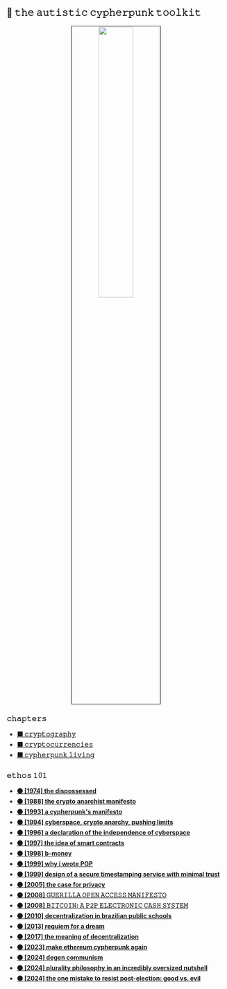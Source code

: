 ## 🏴 𝚝𝚑𝚎 𝚊𝚞𝚝𝚒𝚜𝚝𝚒𝚌 𝚌𝚢𝚙𝚑𝚎𝚛𝚙𝚞𝚗𝚔 𝚝𝚘𝚘𝚕𝚔𝚒𝚝

<p align="center">
<img src="https://github.com/user-attachments/assets/2513b4d9-78aa-4745-ab64-4e2f5933760d" width="40%" align="center" style="padding:1px;border:1px solid black;" />
</p>

### 𝚌𝚑𝚊𝚙𝚝𝚎𝚛𝚜

* **[⬛️ 𝚌𝚛𝚢𝚙𝚝𝚘𝚐𝚛𝚊𝚙𝚑𝚢](cryptography.md)**
* **[⬛️ 𝚌𝚛𝚢𝚙𝚝𝚘𝚌𝚞𝚛𝚛𝚎𝚗𝚌𝚒𝚎𝚜](cyphermoney.md)**
* **[⬛️ 𝚌𝚢𝚙𝚑𝚎𝚛𝚙𝚞𝚗𝚔 𝚕𝚒𝚟𝚒𝚗𝚐](cypherlife.md)**

### 𝚎𝚝𝚑𝚘𝚜 𝟷𝟶𝟷

* **[⚫️ [1974] the dispossessed](https://en.wikipedia.org/wiki/The_Dispossessed)**
* **[⚫️ [1988] the crypto anarchist manifesto](https://nakamotoinstitute.org/crypto-anarchist-manifesto/)**
* **[⚫️ [1993] a cypherpunk's manifesto](https://activism.net/cypherpunk/manifesto.html)**
* **[⚫️ [1994] cyberspace, crypto anarchy, pushing limits](https://nakamotoinstitute.org/cyberspace-crypto-anarchy-and-pushing-limits/)**
* **[⚫️ [1996] a declaration of the independence of cyberspace](https://www.eff.org/cyberspace-independence)**
* **[⚫️ [1997] the idea of smart contracts](https://nakamotoinstitute.org/the-idea-of-smart-contracts/)**
* **[⚫️ [1998] b-money](http://www.weidai.com/bmoney.txt)**
* **[⚫️ [1999] why i wrote PGP](https://www.philzimmermann.com/EN/essays/WhyIWrotePGP.html)**
* **[⚫️ [1999] design of a secure timestamping service with minimal trust](https://nakamotoinstitute.org/static/docs/secure-timestamping-service.pdf)**
* **[⚫️ [2005] the case for privacy](https://nakamotoinstitute.org/the-case-for-privacy/)**
* **[⚫️ [2008] 𝙶𝚄𝙴𝚁𝙸𝙻𝙻𝙰 𝙾𝙿𝙴𝙽 𝙰𝙲𝙲𝙴𝚂𝚂 𝙼𝙰𝙽𝙸𝙵𝙴𝚂𝚃𝙾](https://archive.org/details/GuerillaOpenAccessManifesto/mode/2up)**
* **[⚫️ [2008] 𝙱𝙸𝚃𝙲𝙾𝙸𝙽: 𝙰 𝙿𝟸𝙿 𝙴𝙻𝙴𝙲𝚃𝚁𝙾𝙽𝙸𝙲 𝙲𝙰𝚂𝙷 𝚂𝚈𝚂𝚃𝙴𝙼](https://nakamotoinstitute.org/static/docs/bitcoin.pdf)**
* **[⚫️ [2010] decentralization in brazilian public schools](https://acervodigital.ufpr.br/handle/1884/24232)**
* **[⚫️ [2013] requiem for a dream](https://www.newyorker.com/magazine/2013/03/11/requiem-for-a-dream)**
* **[⚫️ [2017] the meaning of decentralization](https://medium.com/@VitalikButerin/the-meaning-of-decentralization-a0c92b76a274)**
* **[⚫️ [2023] make ethereum cypherpunk again](https://vitalik.eth.limo/general/2023/12/28/cypherpunk.html)**
* **[⚫️ [2024] degen communism](https://vitalik.eth.limo/general/2024/04/01/dc.html)**
* **[⚫️ [2024] plurality philosophy in an incredibly oversized nutshell](https://vitalik.eth.limo/general/2024/08/21/plurality.html)**
* **[⚫️ [2024] the one mistake to resist post-election: good vs. evil](https://www.youtube.com/watch?v=GlSWFx1F4PM)**



